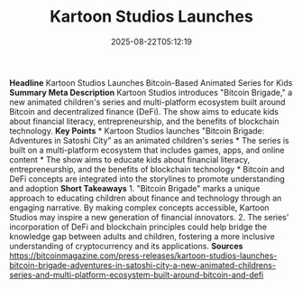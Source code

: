 ﻿---
title: "Kartoon Studios Launches "
date: "2025-08-22T05:12:19"
category: "Markets"
summary: ""
slug: "kartoon-studios-launches-bitcoin-brigade-adventures-in-satos"
source_urls:
  - ""
seo:
  title: "Kartoon Studios Launches  | Hash n Hedge"
  description: ""
  keywords: ["news", "markets", "brief"]
---
**Headline** Kartoon Studios Launches Bitcoin-Based Animated Series for Kids  **Summary Meta Description** Kartoon Studios introduces "Bitcoin Brigade," a new animated children's series and multi-platform ecosystem built around Bitcoin and decentralized finance (DeFi). The show aims to educate kids about financial literacy, entrepreneurship, and the benefits of blockchain technology.  **Key Points**  * Kartoon Studios launches "Bitcoin Brigade: Adventures in Satoshi City" as an animated children's series * The series is built on a multi-platform ecosystem that includes games, apps, and online content * The show aims to educate kids about financial literacy, entrepreneurship, and the benefits of blockchain technology * Bitcoin and DeFi concepts are integrated into the storylines to promote understanding and adoption  **Short Takeaways**  1. "Bitcoin Brigade" marks a unique approach to educating children about finance and technology through an engaging narrative. By making complex concepts accessible, Kartoon Studios may inspire a new generation of financial innovators. 2. The series' incorporation of DeFi and blockchain principles could help bridge the knowledge gap between adults and children, fostering a more inclusive understanding of cryptocurrency and its applications.  **Sources** https://bitcoinmagazine.com/press-releases/kartoon-studios-launches-bitcoin-brigade-adventures-in-satoshi-city-a-new-animated-childrens-series-and-multi-platform-ecosystem-built-around-bitcoin-and-defi